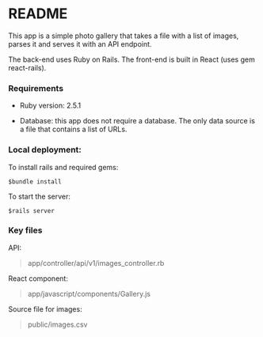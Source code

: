 
# README

This app is a simple photo gallery that takes a file with a list of images, parses it and serves it with an API endpoint.

The back-end uses Ruby on Rails. The front-end is built in React (uses gem react-rails).

### Requirements

* Ruby version: 2.5.1

* Database: this app does not require a database. The only data source is a file that contains a list of URLs.

### Local deployment:
To install rails and required gems:

```
$bundle install
```

To start the server:

```
$rails server
```

### Key files

API:

>app/controller/api/v1/images_controller.rb

React component:

>app/javascript/components/Gallery.js

Source file for  images:

>public/images.csv
